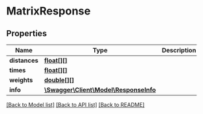 # MatrixResponse

## Properties
Name | Type | Description | Notes
------------ | ------------- | ------------- | -------------
**distances** | [**float[][]**](array.md) |  | [optional] 
**times** | [**float[][]**](array.md) |  | [optional] 
**weights** | [**double[][]**](array.md) |  | [optional] 
**info** | [**\Swagger\Client\Model\ResponseInfo**](ResponseInfo.md) |  | [optional] 

[[Back to Model list]](../README.md#documentation-for-models) [[Back to API list]](../README.md#documentation-for-api-endpoints) [[Back to README]](../README.md)


